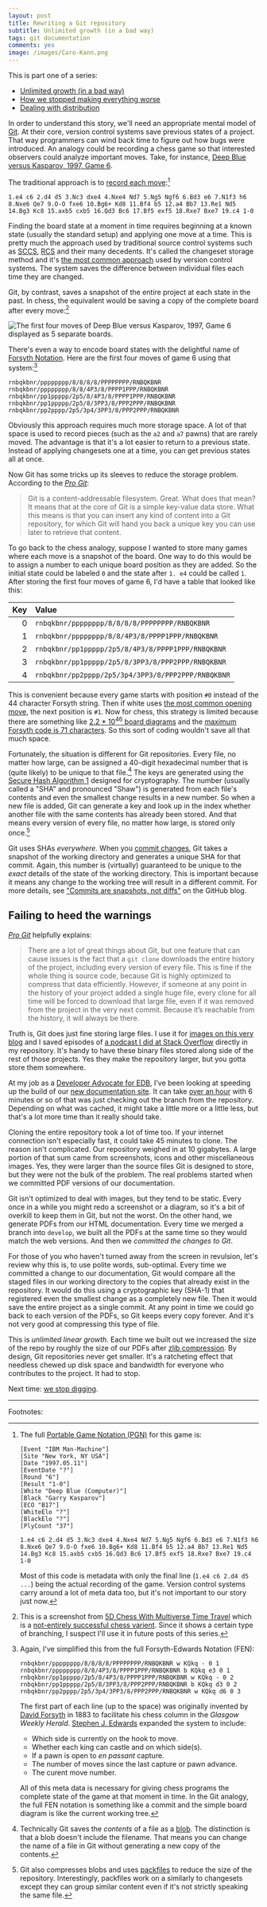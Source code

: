 ```yaml
---
layout: post
title: Rewriting a Git repository
subtitle: Unlimited growth (in a bad way)
tags: git documentation
comments: yes
image: /images/Caro-Kann.png
---
```


This is part one of a series:

* [Unlimited growth (in a bad way)](/2021/08/24/git_rewrite_1.html)
* [How we stopped making everything worse](/2021/09/06/git_rewrite_2.html)
* [Dealing with distribution](2023/09/01/git_rewrite_3.html)

In order to understand this story, we'll need an appropriate mental
model of [Git](https://en.wikipedia.org/wiki/Git). At their core,
version control systems save previous states of a project. That way
programmers can wind back time to figure out how bugs were
introduced. An analogy could be recording a chess game so that
interested observers could analyze important moves. Take, for
instance, [Deep Blue versus Kasparov, 1997, Game
6](https://en.wikipedia.org/wiki/Deep_Blue_versus_Kasparov,_1997,_Game_6).

The traditional approach is to [record each
move](https://www.chessgames.com/perl/chessgame?gid=1070917):[^1]

```
1.e4 c6 2.d4 d5 3.Nc3 dxe4 4.Nxe4 Nd7 5.Ng5 Ngf6 6.Bd3 e6 7.N1f3 h6 8.Nxe6 Qe7 9.O-O fxe6 10.Bg6+ Kd8 11.Bf4 b5 12.a4 Bb7 13.Re1 Nd5 14.Bg3 Kc8 15.axb5 cxb5 16.Qd3 Bc6 17.Bf5 exf5 18.Rxe7 Bxe7 19.c4 1-0
```

Finding the board state at a moment in time requires beginning at a
known state (usually the standard setup) and applying one move at a
time. This is pretty much the approach used by traditional source
control systems such as
[SCCS](https://en.wikipedia.org/wiki/Source_Code_Control_System),
[RCS](https://en.wikipedia.org/wiki/Revision_Control_System) and their
many decedents. It's called the changeset storage method and it's [the
most common
approach](https://en.wikipedia.org/wiki/Comparison_of_version-control_software#Technical_information)
used by version control systems. The system saves the difference
between individual files each time they are changed.

Git, by contrast, saves a snapshot of the entire project at each state
in the past. In chess, the equivalent would be saving a copy of the
complete board after every move:[^2]

![The first four moves of Deep Blue versus Kasparov, 1997, Game 6 displayed as 5 separate boards.](/images/Caro-Kann.png)


There's even a way to encode board states with the delightful name of
[Forsyth
Notation](https://en.wikipedia.org/wiki/Forsyth%E2%80%93Edwards_Notation). Here
are the first four moves of game 6 using that system:[^3]


```
rnbqkbnr/pppppppp/8/8/8/8/PPPPPPPP/RNBQKBNR
rnbqkbnr/pppppppp/8/8/4P3/8/PPPP1PPP/RNBQKBNR
rnbqkbnr/pp1ppppp/2p5/8/4P3/8/PPPP1PPP/RNBQKBNR
rnbqkbnr/pp1ppppp/2p5/8/3PP3/8/PPP2PPP/RNBQKBNR
rnbqkbnr/pp2pppp/2p5/3p4/3PP3/8/PPP2PPP/RNBQKBNR
```

Obviously this approach requires much more storage space. A lot of
that space is used to record pieces (such as the `a2` and `a7` pawns)
that are rarely moved. The advantage is that it's a lot easier to
return to a previous state. Instead of applying changesets one at a
time, you can get previous states all at once.

Now Git has some tricks up its sleeves to reduce the storage
problem. According to the [_Pro
Git_](https://git-scm.com/book/en/v2/Git-Internals-Git-Objects):

> Git is a content-addressable filesystem. Great. What does that mean?
> It means that at the core of Git is a simple key-value data
> store. What this means is that you can insert any kind of content
> into a Git repository, for which Git will hand you back a unique key
> you can use later to retrieve that content.

To go back to the chess analogy, suppose I wanted to store many games
where each move is a snapshot of the board. One way to do this would
be to assign a number to each unique board position as they are
added. So the initial state could be labeled `0` and the state after
`1. e4` could be called `1`. After storing the first four moves of
game 6, I'd have a table that looked like this:

Key | Value
--: | :----
0   | `rnbqkbnr/pppppppp/8/8/8/8/PPPPPPPP/RNBQKBNR`
1   | `rnbqkbnr/pppppppp/8/8/4P3/8/PPPP1PPP/RNBQKBNR`
2   | `rnbqkbnr/pp1ppppp/2p5/8/4P3/8/PPPP1PPP/RNBQKBNR`
3   | `rnbqkbnr/pp1ppppp/2p5/8/3PP3/8/PPP2PPP/RNBQKBNR`
4   | `rnbqkbnr/pp2pppp/2p5/3p4/3PP3/8/PPP2PPP/RNBQKBNR`

This is convenient because every game starts with position `#0`
instead of the 44 character Forsyth string. Then if white uses [the
most common opening move](https://www.365chess.com/opening.php), the
next position is `#1`. Now for chess, this strategy is limited because
there are something like [2.2 * 10<sup>46</sup> board
diagrams](https://math.stackexchange.com/questions/1406919/how-many-legal-states-of-chess-exists)
and the [maximum Forsyth code is 71
characters](https://chess.stackexchange.com/questions/30004/longest-possible-fen). So
this sort of coding wouldn't save all that much space.

Fortunately, the situation is different for Git repositories. Every
file, no matter how large, can be assigned a 40-digit hexadecimal
number that is (quite likely) to be unique to that file.[^4] The keys
are generated using the [Secure Hash Algorithm
1](https://en.wikipedia.org/wiki/SHA-1) designed for cryptography. The
number (usually called a "SHA" and pronounced "Shaw") is generated
from each file's contents and even the smallest change results in a
new number. So when a new file is added, Git can generate a key and
look up in the index whether another file with the same contents has
already been stored. And that means every version of every file, no
matter how large, is stored only once.[^5]

Git uses SHAs _everywhere_. When you [commit
changes](https://git-scm.com/docs/git-commit), Git takes a snapshot of
the working directory and generates a unique SHA for that
commit. Again, this number is (virtually) guaranteed to be unique to
the _exact_ details of the state of the working directory. This is
important because it means any change to the working tree will result
in a different commit. For more details, see ["Commits are snapshots,
not
diffs"](https://github.blog/2020-12-17-commits-are-snapshots-not-diffs/)
on the GitHub blog.

## Failing to heed the warnings

[_Pro
Git_](https://git-scm.com/book/en/v2/Git-Internals-Maintenance-and-Data-Recovery)
helpfully explains:

> There are a lot of great things about Git, but one feature that can
> cause issues is the fact that a `git clone` downloads the entire
> history of the project, including every version of every file. This
> is fine if the whole thing is source code, because Git is highly
> optimized to compress that data efficiently. However, if someone at
> any point in the history of your project added a single huge file,
> every clone for all time will be forced to download that large file,
> even if it was removed from the project in the very next
> commit. Because it’s reachable from the history, it will always be
> there.

Truth is, Git does just fine storing large files. I use it for [images
on this very
blog](https://github.com/jericson/jericson.github.io/tree/master/images)
and I saved episodes of [a podcast I did at Stack
Overflow](https://github.com/unicorn-meta-zoo/unicorn-meta-zoo.github.io)
directly in my repository. It's handy to have these binary files
stored along side of the rest of those projects. Yes they make the
repository larger, but you gotta store them somewhere.

At my job as a [Developer Advocate for
EDB](/2021/04/30/developer_advocate.html), I've been looking at
speeding up the build of our [new documentation
site](https://github.com/EnterpriseDB/docs). It can take [over an
hour](https://github.com/EnterpriseDB/docs/runs/3313222785?check_suite_focus=true)
with 6 minutes or so of that was just checking out the branch from the
repository. Depending on what was cached, it might take a little more
or a little less, but that's a lot more time than it really should
take.

Cloning the entire repository took a lot of time too. If your internet
connection isn't especially fast, it could take 45 minutes to
clone. The reason isn't complicated. Our repository weighed in at 10
gigabytes. A large portion of that sum came from screenshots, icons
and other miscellaneous images. Yes, they were larger than the source
files Git is designed to store, but they were not the bulk of the
problem. The real problems started when we committed PDF versions of
our documentation.

Git isn't optimized to deal with images, but they tend to be
static. Every once in a while you might redo a screenshot or a
diagram, so it's a bit of overkill to keep them in Git, but not the
worst. On the other hand, we generate PDFs from our HTML
documentation. Every time we merged a branch into `develop`, we built
all the PDFs at the same time so they would match the web
versions. And then we _committed the changes to Git_.

For those of you who haven't turned away from the screen in revulsion,
let's review why this is, to use polite words, sub-optimal. Every time
we committed a change to our documentation, Git would compare all the
staged files in our working directory to the copies that already exist
in the repository. It would do this using a cryptographic key (SHA-1)
that registered even the smallest change as a completely new
file. Then it would save the entire project as a single commit. At any
point in time we could go back to each version of the PDFs, so Git
keeps every copy forever. And it's not very good at compressing this
type of file.

This is _unlimited linear growth_. Each time we built out we increased
the size of the repo by roughly the size of our PDFs after [zlib
compression](https://en.wikipedia.org/wiki/Zlib). By design, Git
repositories never get smaller. It's a ratcheting effect that needless
chewed up disk space and bandwidth for everyone who contributes to the
project. It had to stop.

Next time: [we stop digging](/2021/09/06/git_rewrite_2.html).

---

Footnotes:

[^1]: The full [Portable Game Notation
    (PGN)](https://en.wikipedia.org/wiki/Portable_Game_Notation) for
    this game is:

     ```
     [Event "IBM Man-Machine"]
     [Site "New York, NY USA"]
     [Date "1997.05.11"]
     [EventDate "?"]
     [Round "6"]
     [Result "1-0"]
     [White "Deep Blue (Computer)"]
     [Black "Garry Kasparov"]
     [ECO "B17"]
     [WhiteElo "?"]
     [BlackElo "?"]
     [PlyCount "37"]

     1.e4 c6 2.d4 d5 3.Nc3 dxe4 4.Nxe4 Nd7 5.Ng5 Ngf6 6.Bd3 e6 7.N1f3 h6 8.Nxe6 Qe7 9.O-O fxe6 10.Bg6+ Kd8 11.Bf4 b5 12.a4 Bb7 13.Re1 Nd5 14.Bg3 Kc8 15.axb5 cxb5 16.Qd3 Bc6 17.Bf5 exf5 18.Rxe7 Bxe7 19.c4 1-0
     ```

     Most of this code is metadata with only the final line (`1.e4 c6
2.d4 d5 ...`) being the actual recording of the game. Version control
systems carry around a lot of meta data too, but it's not important to
our story just now.

[^2]: This is a screenshot from [5D Chess With Multiverse Time
    Travel](https://store.steampowered.com/app/1349230/5D_Chess_With_Multiverse_Time_Travel/)
    which is a [not-entirely successful chess
    varient](https://www.rockpapershotgun.com/actual-5d-chess-proves-that-time-travel-should-not-be-allowed). Since
    it shows a certain type of branching, I suspect I'll use it in
    future posts of this series.

[^3]: Again, I've simplified this from the full Forsyth-Edwards
    Notation (FEN):

    ```
    rnbqkbnr/pppppppp/8/8/8/8/PPPPPPPP/RNBQKBNR w KQkq - 0 1
    rnbqkbnr/pppppppp/8/8/4P3/8/PPPP1PPP/RNBQKBNR b KQkq e3 0 1
    rnbqkbnr/pp1ppppp/2p5/8/4P3/8/PPPP1PPP/RNBQKBNR w KQkq - 0 2
    rnbqkbnr/pp1ppppp/2p5/8/3PP3/8/PPP2PPP/RNBQKBNR b KQkq d3 0 2
    rnbqkbnr/pp2pppp/2p5/3p4/3PP3/8/PPP2PPP/RNBQKBNR w KQkq d6 0 3
    ```

    The first part of each line (up to the space) was originally
    invented by [David
    Forsyth](https://www.chessscotland.com/documents/history/biographies/forsyth.htm)
    in 1883 to facilitate his chess column in the _Glasgow Weekly
    Herald_. [Stephen
    J. Edwards](https://www.chessprogramming.org/Steven_Edwards)
    expanded the system to include:
    
    * Which side is currently on the hook to move.
    * Whether each king can castle and on which side(s).
    * If a pawn is open to _en passant_ capture.
    * The number of moves since the last capture or pawn advance.
    * The curent move number.
    
    All of this meta data is necessary for giving chess programs the complete state of the game at that moment in time. In the Git analogy, the full FEN notation is something like a commit and the simple board diagram is like the current working tree.
    
[^4]: Technically Git saves the _contents_ of a file as a
    [blob](https://en.wikipedia.org/wiki/Binary_large_object). The
    distinction is that a blob doesn't include the filename. That
    means you can change the name of a file in Git without generating
    a new copy of the contents.

[^5]: Git also compresses blobs and uses
    [packfiles](https://git-scm.com/book/en/v2/Git-Internals-Packfiles)
    to reduce the size of the repository. Interestingly, packfiles
    work on a similarly to changesets except they can group similar
    content even if it's not strictly speaking the same file.

